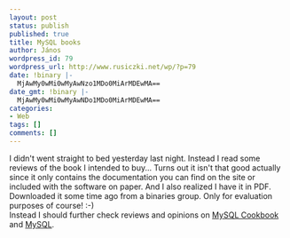 ```yaml
---
layout: post
status: publish
published: true
title: MySQL books
author: János
wordpress_id: 79
wordpress_url: http://www.rusiczki.net/wp/?p=79
date: !binary |-
  MjAwMy0wMi0wMyAwNzo1MDo0MiArMDEwMA==
date_gmt: !binary |-
  MjAwMy0wMi0wMyAwNDo1MDo0MiArMDEwMA==
categories:
- Web
tags: []
comments: []
---
```

<p>I didn't went straight to bed yesterday last night. Instead I read some reviews of the book I intended to buy... Turns out it isn't that good actually since it only contains the documentation you can find on the site or included with the software on paper. And I also realized I have it in PDF. Downloaded it some time ago from a binaries group. Only for evaluation purposes of course! :-)<br />
Instead I should further check reviews and opinions on <a href="http://www.amazon.co.uk/exec/obidos/ASIN/0596001452/026-1593954-2034021" title="by Paul DuBois">MySQL Cookbook</a> and <a href="http://www.amazon.co.uk/exec/obidos/ASIN/0735709211/026-1593954-2034021" title="also by Paul DuBois">MySQL</a>.</p>
